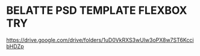 # BELATTE PSD TEMPLATE FLEXBOX TRY

https://drive.google.com/drive/folders/1uD0VkRXS3wUlw3oPX8w7ST6KccibHDZp
